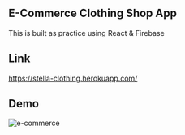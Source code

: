 ## E-Commerce Clothing Shop App
This is built as practice using React & Firebase

## Link
https://stella-clothing.herokuapp.com/


## Demo
![e-commerce](https://user-images.githubusercontent.com/59578350/103381428-bae66a80-4ab9-11eb-9708-8451f2dd1e14.gif)

